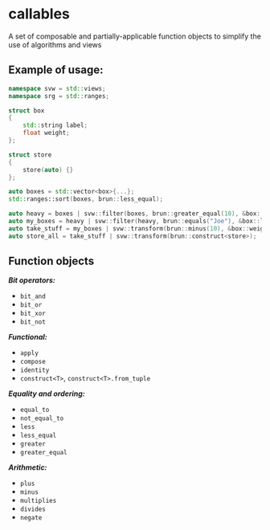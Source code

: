 # callables
A set of composable and partially-applicable function objects to simplify the use of algorithms and views

## Example of usage:
```cpp
namespace svw = std::views;
namespace srg = std::ranges;

struct box
{
    std::string label;
    float weight;
};

struct store
{
    store(auto) {}
};

auto boxes = std::vector<box>{...};
std::ranges::sort(boxes, brun::less_equal);

auto heavy = boxes | svw::filter(boxes, brun::greater_equal(10), &box::weight);
auto my_boxes = heavy | svw::filter(heavy, brun::equals("Joe"), &box::label);
auto take_stuff = my_boxes | svw::transform(brun::minus(10), &box::weight);
auto store_all = take_stuff | svw::transform(brun::construct<store>);
```

## Function objects
***Bit operators:***
- `bit_and`
- `bit_or`
- `bit_xor`
- `bit_not`

***Functional:***
- `apply`
- `compose`
- `identity`
- `construct<T>`, `construct<T>.from_tuple`

***Equality and ordering:***
- `equal_to`
- `not_equal_to`
- `less`
- `less_equal`
- `greater`
- `greater_equal`

***Arithmetic:***
- `plus`
- `minus`
- `multiplies`
- `divides`
- `negate`
